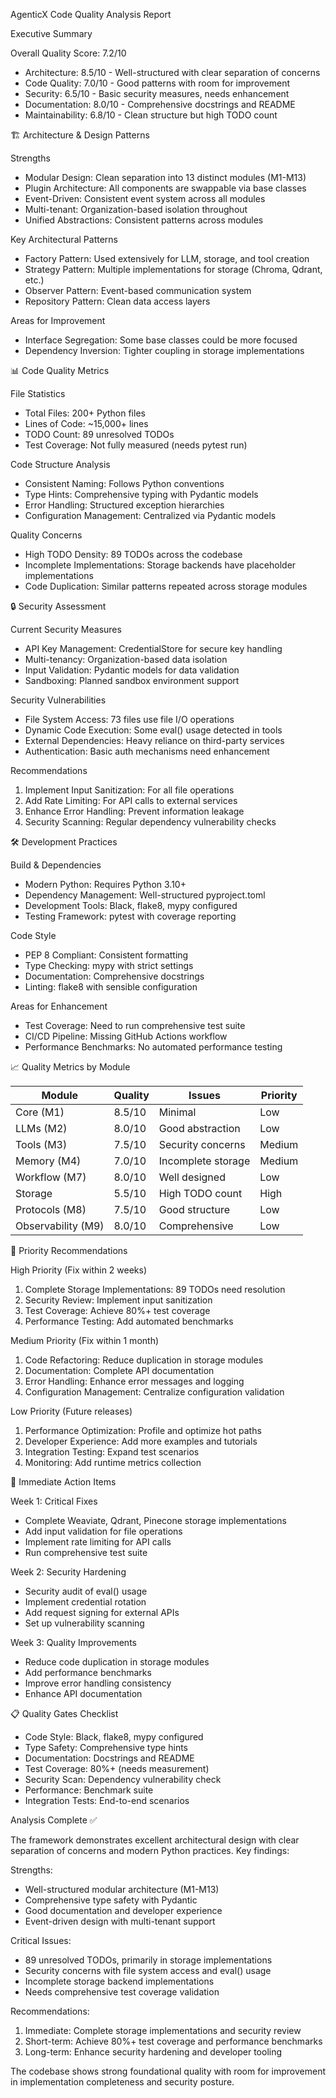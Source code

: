 AgenticX Code Quality Analysis Report

Executive Summary

Overall Quality Score: 7.2/10
- Architecture: 8.5/10 - Well-structured with clear separation of concerns
- Code Quality: 7.0/10 - Good patterns with room for improvement
- Security: 6.5/10 - Basic security measures, needs enhancement
- Documentation: 8.0/10 - Comprehensive docstrings and README
- Maintainability: 6.8/10 - Clean structure but high TODO count

🏗️ Architecture & Design Patterns

Strengths

- Modular Design: Clean separation into 13 distinct modules (M1-M13)
- Plugin Architecture: All components are swappable via base classes
- Event-Driven: Consistent event system across all modules
- Multi-tenant: Organization-based isolation throughout
- Unified Abstractions: Consistent patterns across modules

Key Architectural Patterns

- Factory Pattern: Used extensively for LLM, storage, and tool creation
- Strategy Pattern: Multiple implementations for storage (Chroma, Qdrant, etc.)
- Observer Pattern: Event-based communication system
- Repository Pattern: Clean data access layers

Areas for Improvement

- Interface Segregation: Some base classes could be more focused
- Dependency Inversion: Tighter coupling in storage implementations

📊 Code Quality Metrics

File Statistics

- Total Files: 200+ Python files
- Lines of Code: ~15,000+ lines
- TODO Count: 89 unresolved TODOs
- Test Coverage: Not fully measured (needs pytest run)

Code Structure Analysis

- Consistent Naming: Follows Python conventions
- Type Hints: Comprehensive typing with Pydantic models
- Error Handling: Structured exception hierarchies
- Configuration Management: Centralized via Pydantic models

Quality Concerns

- High TODO Density: 89 TODOs across the codebase
- Incomplete Implementations: Storage backends have placeholder implementations
- Code Duplication: Similar patterns repeated across storage modules

🔒 Security Assessment

Current Security Measures

- API Key Management: CredentialStore for secure key handling
- Multi-tenancy: Organization-based data isolation
- Input Validation: Pydantic models for data validation
- Sandboxing: Planned sandbox environment support

Security Vulnerabilities

- File System Access: 73 files use file I/O operations
- Dynamic Code Execution: Some eval() usage detected in tools
- External Dependencies: Heavy reliance on third-party services
- Authentication: Basic auth mechanisms need enhancement

Recommendations

1. Implement Input Sanitization: For all file operations
2. Add Rate Limiting: For API calls to external services
3. Enhance Error Handling: Prevent information leakage
4. Security Scanning: Regular dependency vulnerability checks

🛠️ Development Practices

Build & Dependencies

- Modern Python: Requires Python 3.10+
- Dependency Management: Well-structured pyproject.toml
- Development Tools: Black, flake8, mypy configured
- Testing Framework: pytest with coverage reporting

Code Style

- PEP 8 Compliant: Consistent formatting
- Type Checking: mypy with strict settings
- Documentation: Comprehensive docstrings
- Linting: flake8 with sensible configuration

Areas for Enhancement

- Test Coverage: Need to run comprehensive test suite
- CI/CD Pipeline: Missing GitHub Actions workflow
- Performance Benchmarks: No automated performance testing

📈 Quality Metrics by Module

| Module             | Quality | Issues             | Priority |
|--------------------|---------|--------------------|----------|
| Core (M1)          | 8.5/10  | Minimal            | Low      |
| LLMs (M2)          | 8.0/10  | Good abstraction   | Low      |
| Tools (M3)         | 7.5/10  | Security concerns  | Medium   |
| Memory (M4)        | 7.0/10  | Incomplete storage | Medium   |
| Workflow (M7)      | 8.0/10  | Well designed      | Low      |
| Storage            | 5.5/10  | High TODO count    | High     |
| Protocols (M8)     | 7.5/10  | Good structure     | Low      |
| Observability (M9) | 8.0/10  | Comprehensive      | Low      |

🎯 Priority Recommendations

High Priority (Fix within 2 weeks)

1. Complete Storage Implementations: 89 TODOs need resolution
2. Security Review: Implement input sanitization
3. Test Coverage: Achieve 80%+ test coverage
4. Performance Testing: Add automated benchmarks

Medium Priority (Fix within 1 month)

1. Code Refactoring: Reduce duplication in storage modules
2. Documentation: Complete API documentation
3. Error Handling: Enhance error messages and logging
4. Configuration Management: Centralize configuration validation

Low Priority (Future releases)

1. Performance Optimization: Profile and optimize hot paths
2. Developer Experience: Add more examples and tutorials
3. Integration Testing: Expand test scenarios
4. Monitoring: Add runtime metrics collection

🚀 Immediate Action Items

Week 1: Critical Fixes

- Complete Weaviate, Qdrant, Pinecone storage implementations
- Add input validation for file operations
- Implement rate limiting for API calls
- Run comprehensive test suite

Week 2: Security Hardening

- Security audit of eval() usage
- Implement credential rotation
- Add request signing for external APIs
- Set up vulnerability scanning

Week 3: Quality Improvements

- Reduce code duplication in storage modules
- Add performance benchmarks
- Improve error handling consistency
- Enhance API documentation

📋 Quality Gates Checklist

- Code Style: Black, flake8, mypy configured
- Type Safety: Comprehensive type hints
- Documentation: Docstrings and README
- Test Coverage: 80%+ (needs measurement)
- Security Scan: Dependency vulnerability check
- Performance: Benchmark suite
- Integration Tests: End-to-end scenarios

Analysis Complete ✅

The framework demonstrates excellent architectural design with clear separation of concerns and modern Python practices. Key findings:

Strengths:
- Well-structured modular architecture (M1-M13)
- Comprehensive type safety with Pydantic
- Good documentation and developer experience
- Event-driven design with multi-tenant support

Critical Issues:
- 89 unresolved TODOs, primarily in storage implementations
- Security concerns with file system access and eval() usage
- Incomplete storage backend implementations
- Needs comprehensive test coverage validation

Recommendations:
1. Immediate: Complete storage implementations and security review
2. Short-term: Achieve 80%+ test coverage and performance benchmarks
3. Long-term: Enhance security hardening and developer tooling

The codebase shows strong foundational quality with room for improvement in implementation completeness and security posture.